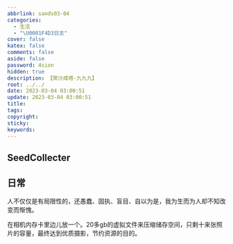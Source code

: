 ```yaml
---
abbrlink: sands03-04
categories:
  - 生活
  - "\U0001F4D3日志"
cover: false
katex: false
comments: false
aside: false
password: 4sion
hidden: true
description: 【聚沙成塔·九九九】
root: ../../
date: 2023-03-04 03:00:51
update: 2023-03-04 03:00:51
title:
tags:
copyright:
sticky:
keywords:
---
```


## SeedCollecter


## 日常

人不仅仅是有局限性的，还愚蠢、固执、盲目、自以为是，我为生而为人却不知改变而惭愧。

在相机内存卡里边儿放一个。20多gb的虚拟文件来压缩储存空间，只剩十来张照片的容量，最终达到优质摄影，节约资源的目的。